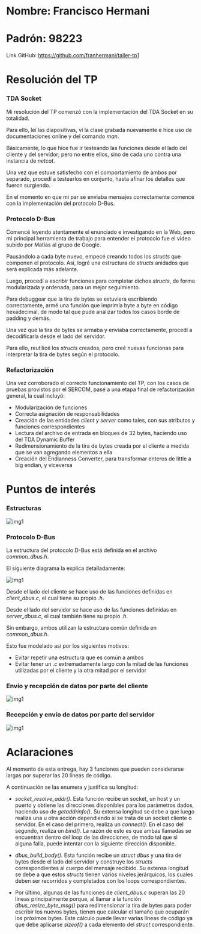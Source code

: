 # Nombre: Francisco Hermani

# Padrón: 98223

Link GitHub: https://github.com/franhermani/taller-tp1

# Resolución del TP

### TDA Socket

Mi resolución del TP comenzó con la implementación del TDA Socket en su totalidad.

Para ello, leí las diapositivas, vi la clase grabada nuevamente e hice uso de
documentaciones online y del comando *man*.

Básicamente, lo que hice fue ir testeando las funciones desde el lado del cliente
y del servidor; pero no entre ellos, sino de cada uno contra una instancia de *netcat*.

Una vez que estuve satisfecho con el comportamiento de ambos por separado,
procedí a testearlos en conjunto, hasta afinar los detalles que fueron surgiendo.

En el momento en que mi par <cliente-servidor> se enviaba mensajes correctamente
comencé con la implementación del protocolo D-Bus.

### Protocolo D-Bus

Comencé leyendo atentamente el enunciado e investigando en la Web, pero mi principal
herramienta de trabajo para entender el protocolo fue el video subido por Matías
al grupo de Google.

Pausándolo a cada byte nuevo, empecé creando todos los *structs* que componen el protocolo.
Así, logré una estructura de *structs* anidados que será explicada más adelante.

Luego, procedí a escribir funciones para completar dichos *structs*, de forma
modularizada y ordenada, para un mejor seguimiento.

Para debuggear que la tira de bytes se estuviera escribiendo correctamente,
armé una función que imprimía byte a byte en código hexadecimal, de modo tal
que pude analizar todos los casos borde de padding y demás.

Una vez que la tira de bytes se armaba y enviaba correctamente, procedí a decodificarla
desde el lado del servidor.

Para ello, reutilicé los *structs* creados, pero creé nuevas funcionas para
interpretar la tira de bytes según el protocolo.

### Refactorización

Una vez corroborado el correcto funcionamiento del TP, con los casos de pruebas
provistos por el SERCOM, pasé a una etapa final de refactorización general,
la cual incluyó:

- Modularización de funciones
- Correcta asignación de responsabilidades
- Creación de las entidades *client* y *server* como tales, con sus atributos
  y funciones correspondientes
- Lectura del archivo de entrada en bloques de 32 bytes, haciendo uso
  del TDA Dynamic Buffer
- Redimensionamiento de la tira de bytes creada por el cliente a medida
  que se van agregando elementos a ella
- Creación del Endianness Converter, para transformar enteros de little
  a big endian, y viceversa

# Puntos de interés

### Estructuras

![img1](images/img4.png)

### Protocolo D-Bus

La estructura del protocolo D-Bus está definida en el archivo *common_dbus.h*.

El siguiente diagrama la explica detalladamente:

![img1](images/img1.png)

Desde el lado del cliente se hace uso de las funciones definidas en *client_dbus.c*,
el cual tiene su propio *.h*.

Desde el lado del servidor se hace uso de las funciones definidas en *server_dbus.c*,
el cual también tiene su propio *.h*.

Sin embargo, ambos utilizan la estructura común definida en *common_dbus.h*.

Esto fue modelado así por los siguientes motivos:

- Evitar repetir una estructura que es común a ambos
- Evitar tener un *.c* extremadamente largo con la mitad de las funciones
  utilizadas por el cliente y la otra mitad por el servidor
  
### Envío y recepción de datos por parte del cliente

![img1](images/img2.png)

### Recepción y envío de datos por parte del servidor  

![img1](images/img3.png)

# Aclaraciones

Al momento de esta entrega, hay 3 funciones que pueden considerarse largas
por superar las 20 líneas de código.

A continuación se las enumera y justifica su longitud:

- *socket_resolve_addr()*. Esta función recibe un socket, un host y un puerto
y obtiene las direcciones disponibles para los parámetros dados, haciendo uso
de *getaddrinfo()*. Su extensa longitud se debe a que luego realiza una u otra
acción dependiendo si se trata de un socket cliente o servidor. En el caso del
primero, realiza un *connect()*. En el caso del segundo, realiza un *bind()*.
La razón de esto es que ambas llamadas se encuentran dentro del loop de las
direcciones, de modo tal que si alguna falla, puede intentar con la siguiente
dirección disponible.

- *dbus_build_body()*. Esta función recibe un *struct dbus* y una tira de bytes
desde el lado del servidor y construye los *structs* correspondientes al cuerpo
del mensaje recibido. Su extensa longitud se debe a que estos *structs* tienen
varios niveles jerárquicos, los cuales deben ser recorridos y completados con
los loops correspondientes.

- Por último, algunas de las funciones de *client_dbus.c* superan las 20 líneas
principalmente porque, al llamar a la función *dbus_resize_byte_msg()* para
redimensionar la tira de bytes para poder escribir los nuevos bytes, tienen que
calcular el tamaño que ocuparán los próximos bytes. Este cálculo puede llevar
varias líneas de código ya que debe aplicarse *sizeof()* a cada elemento del *struct*
correspondiente.
